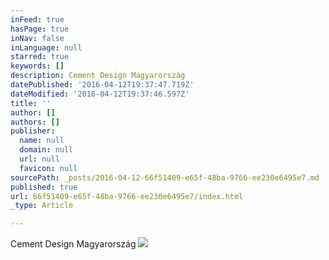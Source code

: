 ```yaml
---
inFeed: true
hasPage: true
inNav: false
inLanguage: null
starred: true
keywords: []
description: Cement Design Magyarország
datePublished: '2016-04-12T19:37:47.719Z'
dateModified: '2016-04-12T19:37:46.597Z'
title: ''
author: []
authors: []
publisher:
  name: null
  domain: null
  url: null
  favicon: null
sourcePath: _posts/2016-04-12-66f51409-e65f-48ba-9766-ee230e6495e7.md
published: true
url: 66f51409-e65f-48ba-9766-ee230e6495e7/index.html
_type: Article

---
```

Cement Design Magyarország
![](https://the-grid-user-content.s3-us-west-2.amazonaws.com/cd9585f4-3df8-4159-beb3-babdf52e6ed7.jpg)